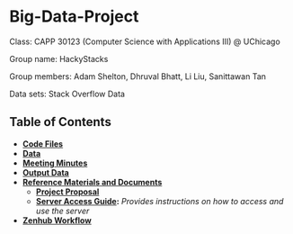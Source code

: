 # Big-Data-Project
Class: CAPP 30123 (Computer Science with Applications III) @ UChicago

Group name: HackyStacks

Group members: Adam Shelton, Dhruval Bhatt, Li Liu, Sanittawan Tan

Data sets: Stack Overflow Data

## Table of Contents
- **[Code Files](code_files)**
- **[Data](data)**
- **[Meeting Minutes](minutes)**
- **[Output Data](output_data)**
- **[Reference Materials and Documents](refs_docs)**
    - **[Project Proposal](refs_docs/CAPP3_project_proposal.pdf)**
    - **[Server Access Guide](refs_docs/server_access.md):** *Provides instructions on how to access and use the server*
- **[Zenhub Workflow](zenhub_workflow)**

